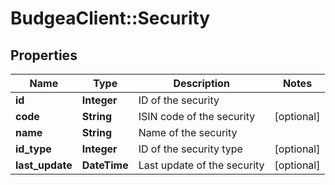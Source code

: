 # BudgeaClient::Security

## Properties
Name | Type | Description | Notes
------------ | ------------- | ------------- | -------------
**id** | **Integer** | ID of the security | 
**code** | **String** | ISIN code of the security | [optional] 
**name** | **String** | Name of the security | 
**id_type** | **Integer** | ID of the security type | [optional] 
**last_update** | **DateTime** | Last update of the security | [optional] 


